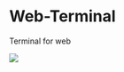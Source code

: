 # Web-Terminal
Terminal for web

<img src="https://github.com/great-coder/Web-Terminal/tree/master/assets/img/sample.png" />

